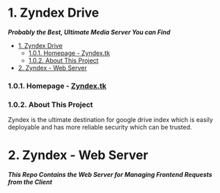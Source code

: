 # 1. Zyndex Drive

**_Probably the Best, Ultimate Media Server You can Find_**

- [1. Zyndex Drive](#1-zyndex-drive)
    - [1.0.1. Homepage - Zyndex.tk](#101-homepage---zyndextk)
    - [1.0.2. About This Project](#102-about-this-project)
- [2. Zyndex - Web Server](#2-zyndex---web-server)

### 1.0.1. Homepage - [Zyndex.tk](https://zyndex.tk)

### 1.0.2. About This Project

Zyndex is the ultimate destination for google drive index which is easily deployable and has more reliable security which can be trusted.

# 2. Zyndex - Web Server

**_This Repo Contains the Web Server for Managing Frontend Requests from the Client_**
